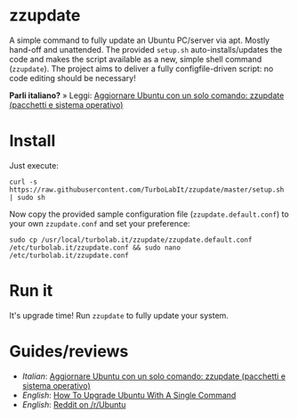 # zzupdate
A simple command to fully update an Ubuntu PC/server via apt. Mostly hand-off and unattended. The provided `setup.sh` auto-installs/updates the code and makes the script available as a new, simple shell command (`zzupdate`). The project aims to deliver a fully configfile-driven script: no code editing should be necessary!

**Parli italiano?** » Leggi: [Aggiornare Ubuntu con un solo comando: zzupdate (pacchetti e sistema operativo)](https://turbolab.it/linux-27/aggiornare-ubuntu-solo-comando-zzupdate-pacchetti-sistema-operativo-1383)

# Install
Just execute:

`curl -s https://raw.githubusercontent.com/TurboLabIt/zzupdate/master/setup.sh | sudo sh`

Now copy the provided sample configuration file (`zzupdate.default.conf`) to your own `zzupdate.conf` and set your preference:

`sudo cp /usr/local/turbolab.it/zzupdate/zzupdate.default.conf /etc/turbolab.it/zzupdate.conf && sudo nano /etc/turbolab.it/zzupdate.conf`

# Run it
It's upgrade time! Run `zzupdate` to fully update your system.

# Guides/reviews

* *Italian*: [Aggiornare Ubuntu con un solo comando: zzupdate (pacchetti e sistema operativo)](https://turbolab.it/linux-27/aggiornare-ubuntu-solo-comando-zzupdate-pacchetti-sistema-operativo-1383)
* *English*: [How To Upgrade Ubuntu With A Single Command](https://www.ostechnix.com/upgrade-ubuntu-single-command/)
* *English*: [Reddit on /r/Ubuntu](https://www.reddit.com/r/Ubuntu/comments/6zn8fz/zzupdate_lets_you_to_upgrade_your_ubuntu/)

